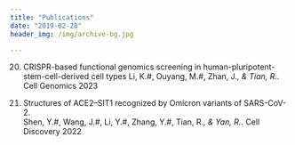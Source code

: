 ```yaml
---
title: "Publications"
date: "2019-02-28"
header_img: /img/archive-bg.jpg

---
```



20. CRISPR-based functional genomics screening in human-pluripotent-stem-cell-derived cell types
 Li, K.#, Ouyang, M.#, Zhan, J.*, & Tian, R.*. Cell Genomics    2023


21.  Structures of ACE2–SIT1 recognized by Omicron variants of SARS-CoV-2. </br>Shen, Y.#, Wang, J.#, Li, Y.#, Zhang, Y.#, Tian, R.*, & Yan, R.*. Cell Discovery    2022